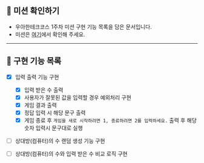 ## 👀 미션 확인하기
- 우아한테크코스 1주차 미션 구현 기능 목록을 담은 문서입니다.
- 미션은 [여기](https://github.com/woowacourse-precourse/java-baseball-6#-%EA%B8%B0%EB%8A%A5-%EC%9A%94%EA%B5%AC-%EC%82%AC%ED%95%AD)에서 확인해 주세요.

---

## 🚀 구현 기능 목록

- [x] 입력 출력 기능 구현
    - [x] 입력 받은 수 출력
    - [x] 사용자가 잘못된 값을 입력할 경우 예외처리 구현
    - [x] 게임 결과 출력
    - [x] 정답 입력 시 해당 문구 출력
    - [x] 게임 종료 후 `게임을 새로 시작하려면 1, 종료하려면 2를 입력하세요.` 출력 후 해당 숫자 입력시 문구대로 실행
- [ ] 상대방(컴퓨터)의 수 랜덤 생성 기능 구현
- [ ] 상대방(컴퓨터)의 수와 입력 받은 수 비교 로직 구현

